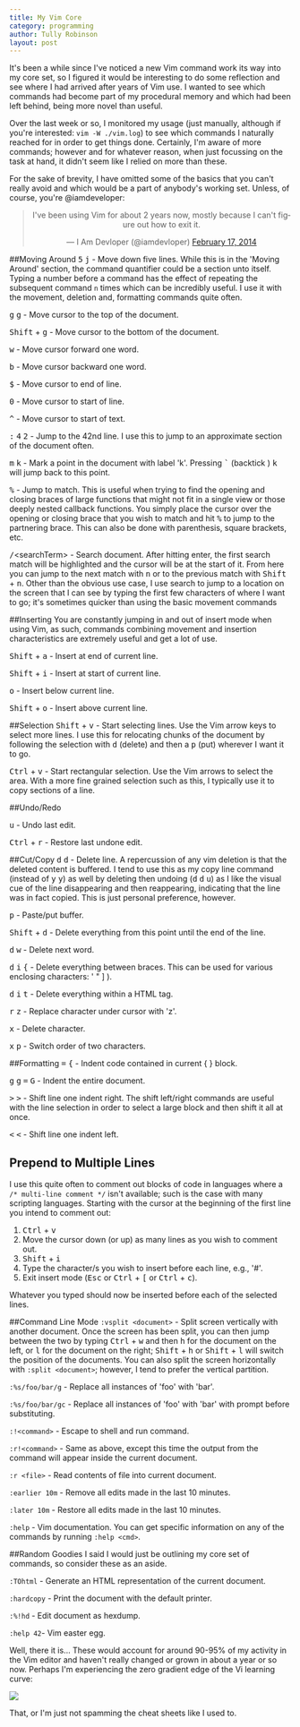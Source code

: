 ```yaml
---
title: My Vim Core
category: programming
author: Tully Robinson
layout: post
---
```

It's been a while since I've noticed a new Vim command work its way into my core set, so I figured it would be interesting to do some reflection and see where I had arrived after years of Vim use. I wanted to see which commands had become part of my procedural memory and which had been left behind, being more novel than useful.

Over the last week or so, I monitored my usage (just manually, although if you're interested: `vim -W ./vim.log`) to see which commands I naturally reached for in order to get things done. Certainly, I'm aware of more commands; however and for whatever reason, when just focussing on the task at hand, it didn't seem like I relied on more than these.

For the sake of brevity, I have omitted some of the basics that you can't really avoid and which would be a part of anybody's working set. Unless, of course, you're @iamdeveloper:

<blockquote class="twitter-tweet" align="center" lang="en"><p>I&#39;ve been using Vim for about 2 years now, mostly because I can&#39;t figure out how to exit it.</p>&mdash; I Am Devloper (@iamdevloper) <a href="https://twitter.com/iamdevloper/statuses/435555976687923200">February 17, 2014</a></blockquote>
<script async src="//platform.twitter.com/widgets.js" charset="utf-8"></script>

##Moving Around
<kbd>5</kbd> <kbd>j</kbd> - Move down five lines. While this is in the 'Moving Around' section, the command quantifier could be a section unto itself. Typing a number before a command has the effect of repeating the subsequent command `n` times which can be incredibly useful. I use it with the movement, deletion and, formatting commands quite often.

<kbd>g</kbd> <kbd>g</kbd> - Move cursor to the top of the document.

<kbd>Shift</kbd> + <kbd>g</kbd> - Move cursor to the bottom of the document.

<kbd>w</kbd> - Move cursor forward one word.

<kbd>b</kbd> - Move cursor backward one word.

<kbd>$</kbd> - Move cursor to end of line.

<kbd>0</kbd> - Move cursor to start of line.

<kbd>^</kbd> - Move cursor to start of text.

<kbd>:</kbd> <kbd>4</kbd> <kbd>2</kbd> - Jump to the 42nd line. I use this to jump to an approximate section of the document often.

<kbd>m</kbd> <kbd>k</kbd> - Mark a point in the document with label 'k'. Pressing <kbd>\`</kbd> (backtick ) <kbd>k</kbd> will jump back to this point.

<kbd>%</kbd> - Jump to match. This is useful when trying to find the opening and closing braces of large functions that might not fit in a single view or those deeply nested callback functions. You simply place the cursor over the opening or closing brace that you wish to match and hit <kbd>%</kbd> to jump to the partnering brace. This can also be done with parenthesis, square brackets, etc.

<kbd>/</kbd>\<searchTerm\> - Search document. After hitting enter, the first search match will be highlighted and the cursor will be at the start of it. From here you can jump to the next match with <kbd>n</kbd> or to the previous match with <kbd>Shift</kbd> + <kbd>n</kbd>. Other than the obvious use case, I use search to jump to a location on the screen that I can see by typing the first few characters of where I want to go; it's sometimes quicker than using the basic movement commands

##Inserting
You are constantly jumping in and out of insert mode when using Vim, as such, commands combining movement and insertion characteristics are extremely useful and get a lot of use.

<kbd>Shift</kbd> + <kbd>a</kbd> - Insert at end of current line.

<kbd>Shift</kbd> + <kbd>i</kbd> - Insert at start of current line.

<kbd>o</kbd> - Insert below current line.

<kbd>Shift</kbd> + <kbd>o</kbd> - Insert above current line.

##Selection
<kbd>Shift</kbd> + <kbd>v</kbd> - Start selecting lines. Use the Vim arrow keys to select more lines. I use this for relocating chunks of the document by following the selection with <kbd>d</kbd> (delete) and then a <kbd>p</kbd> (put) wherever I want it to go.

<kbd>Ctrl</kbd> + <kbd>v</kbd> - Start rectangular selection. Use the Vim arrows to select the area. With a more fine grained selection such as this, I typically use it to copy sections of a line.

##Undo/Redo

<kbd>u</kbd> - Undo last edit.

<kbd>Ctrl</kbd> + <kbd>r</kbd> - Restore last undone edit.

##Cut/Copy
<kbd>d</kbd> <kbd>d</kbd> - Delete line. A repercussion of any vim deletion is that the deleted content is buffered. I tend to use this as my copy line command (instead of <kbd>y</kbd> <kbd>y</kbd>) as well by deleting then undoing (<kbd>d</kbd> <kbd>d</kbd> <kbd>u</kbd>) as I like the visual cue of the line disappearing and then reappearing, indicating that the line was in fact copied. This is just personal preference, however.

<kbd>p</kbd> - Paste/put buffer.

<kbd>Shift</kbd> + <kbd>d</kbd> - Delete everything from this point until the end of the line.

<kbd>d</kbd> <kbd>w</kbd> - Delete next word.

<kbd>d</kbd> <kbd>i</kbd> <kbd>{</kbd> - Delete everything between braces. This can be used for various enclosing characters: ' " ] ).

<kbd>d</kbd> <kbd>i</kbd> <kbd>t</kbd> - Delete everything within a HTML tag.

<kbd>r</kbd> <kbd>z</kbd> - Replace character under cursor with 'z'.

<kbd>x</kbd> - Delete character.

<kbd>x</kbd> <kbd>p</kbd> - Switch order of two characters.

##Formatting
<kbd>=</kbd> <kbd>{</kbd> - Indent code contained in current { } block.

<kbd>g</kbd> <kbd>g</kbd> <kbd>=</kbd> <kbd>G</kbd> - Indent the entire document.

<kbd>></kbd> <kbd>></kbd> - Shift line one indent right. The shift left/right commands are useful with the line selection in order to select a large block and then shift it all at once.

<kbd><</kbd> <kbd><</kbd> - Shift line one indent left.

## Prepend to Multiple Lines
I use this quite often to comment out blocks of code in languages where a `/* multi-line comment */` isn't available; such is the case with many scripting languages. Starting with the cursor at the beginning of the first line you intend to comment out:

1. <kbd>Ctrl</kbd> + <kbd>v</kbd>
2. Move the cursor down (or up) as many lines as you wish to comment out.
3. <kbd>Shift</kbd> + <kbd>i</kbd>
4. Type the character/s you wish to insert before each line, e.g., '#'.
5. Exit insert mode (<kbd>Esc</kbd> or <kbd>Ctrl</kbd> + <kbd>[</kbd> or <kbd>Ctrl</kbd> + <kbd>c</kbd>).

Whatever you typed should now be inserted before each of the selected lines.

##Command Line Mode
`:vsplit <document>` - Split screen vertically with another document. Once the screen has been split, you can then jump between the two by typing <kbd>Ctrl</kbd> + <kbd>w</kbd> and then <kbd>h</kbd> for the document on the left, or <kbd>l</kbd> for the document on the right; <kbd>Shift</kbd> + <kbd>h</kbd> or <kbd>Shift</kbd> + <kbd>l</kbd> will switch the position of the documents. You can also split the screen horizontally with `:split <document>`; however, I tend to prefer the vertical partition.

`:%s/foo/bar/g` - Replace all instances of 'foo' with 'bar'.

`:%s/foo/bar/gc` - Replace all instances of 'foo' with 'bar' with prompt before substituting.

`:!<command>` - Escape to shell and run command.

`:r!<command>` - Same as above, except this time the output from the command will appear inside the current document.

`:r <file>` - Read contents of file into current document.

`:earlier 10m` - Remove all edits made in the last 10 minutes.

`:later 10m` - Restore all edits made in the last 10 minutes.

`:help` - Vim documentation. You can get specific information on any of the commands by running `:help <cmd>`.

##Random Goodies
I said I would just be outlining my core set of commands, so consider these as an aside.

`:TOhtml` - Generate an HTML representation of the current document.

`:hardcopy` - Print the document with the default printer.

`:%!hd` - Edit document as hexdump.

`:help 42`- Vim easter egg.

Well, there it is... These would account for around 90-95% of my activity in the Vim editor and haven't really changed or grown in about a year or so now. Perhaps I'm experiencing the zero gradient edge of the Vi learning curve:

<img src="http://mrozekma.com/editor-learning-curve.png" style="display:block; margin: 0 auto;" />

That, or I'm just not spamming the cheat sheets like I used to.
